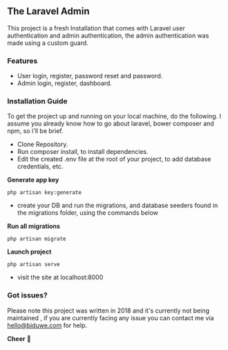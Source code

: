 ## The Laravel Admin 

This project is a fresh Installation that comes with Laravel user authentication and admin authentication, the admin authentication was made using a custom guard.

### Features
- User login, register, password reset and password.
- Admin login, register, dashboard.


### Installation Guide
To get the project up and running on your local machine, do the following. I assume you already know how to go about laravel, bower composer and npm, so i'll be brief.

- Clone Repository.
- Run composer install, to install dependencies.
- Edit the created .env file at the root of your project, to add database credentials, etc.

**Generate app key**
```
php artisan key:generate
```
- create your DB and run the migrations, and database seeders found in the migrations folder, using the commands below

**Run all migrations**
```
php artisan migrate 
```

**Launch project**
```
php artisan serve
```
- visit the site at localhost:8000




### Got issues?
Please note this project was written in 2018 and it's currently not being maintained , if you are currently facing any issue you can contact me via hello@biduwe.com for help.

**Cheer** 🎉
